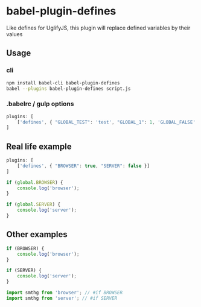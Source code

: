 # babel-plugin-defines

Like defines for UglifyJS, this plugin will replace defined variables by their values

## Usage

### cli

```sh
npm install babel-cli babel-plugin-defines
babel --plugins babel-plugin-defines script.js
```

### .babelrc / gulp options

```js
plugins: [
	['defines', { "GLOBAL_TEST": 'test', "GLOBAL_1": 1, 'GLOBAL_FALSE': false }]
]
```

## Real life example

```js
plugins: [
	['defines', { "BROWSER": true, "SERVER": false }]
]
```

```js
if (global.BROWSER) {
    console.log('browser');
}

if (global.SERVER) {
    console.log('server');
}
```

## Other examples

```js
if (BROWSER) {
    console.log('browser');
}

if (SERVER) {
    console.log('server');
}
```

```js
import smthg from 'browser'; // #if BROWSER
import smthg from 'server'; // #if SERVER
```
